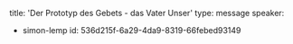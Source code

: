 title: 'Der Prototyp des Gebets - das Vater Unser'
type: message
speaker:
  - simon-lemp
id: 536d215f-6a29-4da9-8319-66febed93149
